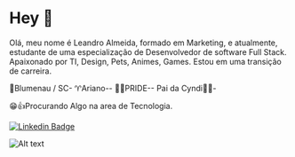 # Hey 👋

Olá, meu nome é Leandro Almeida, formado em Marketing, e atualmente, estudante de uma especialização de Desenvolvedor de software Full Stack. Apaixonado por TI, Design, Pets, Animes, Games. Estou em uma transição de carreira.

📍Blumenau / SC-
♈Ariano--
🏳‍🌈PRIDE--
Pai da Cyndi🐕‍🦺-

😁👍Procurando Algo na area de Tecnologia.

[![Linkedin Badge](https://img.shields.io/badge/-LinkedIn-blue?style=flat-square&logo=Linkedin&logoColor=white&link=https://www.linkedin.com/in/leandro-afonso-da-silva-de-almeida-7bb543119/)](https://www.linkedin.com/in/leandro-afonso-da-silva-de-almeida-7bb543119/)

![Alt text](https://i.imgur.com/AflEm7k.gif)



